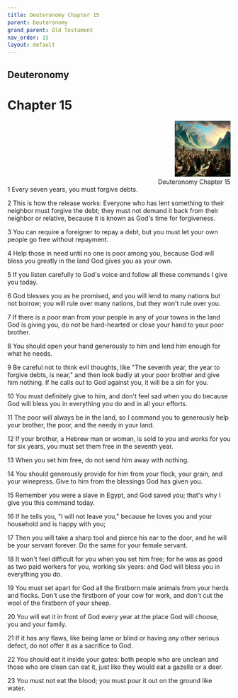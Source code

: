 ```yaml
---
title: Deuteronomy Chapter 15
parent: Deuteronomy
grand_parent: Old Testament
nav_order: 15
layout: default
---
```


## Deuteronomy

# Chapter 15

<div style="clear: both; text-align: right;">
    <img src="/assets/Image/Deuteronomy/500/15.jpg" alt="Deuteronomy Chapter 15" class="chapter-image" style="max-width: 25%; height: auto;"/>
    <figcaption style="font-size: 14px;">Deuteronomy Chapter 15</figcaption>
</div>
1 Every seven years, you must forgive debts.

2 This is how the release works: Everyone who has lent something to their neighbor must forgive the debt; they must not demand it back from their neighbor or relative, because it is known as God's time for forgiveness.

3 You can require a foreigner to repay a debt, but you must let your own people go free without repayment.

4 Help those in need until no one is poor among you, because God will bless you greatly in the land God gives you as your own.

5 If you listen carefully to God's voice and follow all these commands I give you today.

6 God blesses you as he promised, and you will lend to many nations but not borrow; you will rule over many nations, but they won't rule over you.

7 If there is a poor man from your people in any of your towns in the land God is giving you, do not be hard-hearted or close your hand to your poor brother.

8 You should open your hand generously to him and lend him enough for what he needs.

9 Be careful not to think evil thoughts, like "The seventh year, the year to forgive debts, is near," and then look badly at your poor brother and give him nothing. If he calls out to God against you, it will be a sin for you.

10 You must definitely give to him, and don't feel sad when you do because God will bless you in everything you do and in all your efforts.

11 The poor will always be in the land, so I command you to generously help your brother, the poor, and the needy in your land.

12 If your brother, a Hebrew man or woman, is sold to you and works for you for six years, you must set them free in the seventh year.

13 When you set him free, do not send him away with nothing.

14 You should generously provide for him from your flock, your grain, and your winepress. Give to him from the blessings God has given you.

15 Remember you were a slave in Egypt, and God saved you; that's why I give you this command today.

16 If he tells you, "I will not leave you," because he loves you and your household and is happy with you;

17 Then you will take a sharp tool and pierce his ear to the door, and he will be your servant forever. Do the same for your female servant.

18 It won't feel difficult for you when you set him free; for he was as good as two paid workers for you, working six years: and God will bless you in everything you do.

19 You must set apart for God all the firstborn male animals from your herds and flocks. Don't use the firstborn of your cow for work, and don't cut the wool of the firstborn of your sheep.

20 You will eat it in front of God every year at the place God will choose, you and your family.

21 If it has any flaws, like being lame or blind or having any other serious defect, do not offer it as a sacrifice to God.

22 You should eat it inside your gates: both people who are unclean and those who are clean can eat it, just like they would eat a gazelle or a deer.

23 You must not eat the blood; you must pour it out on the ground like water.


